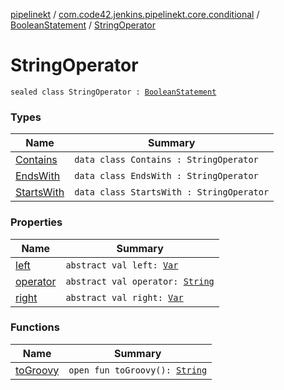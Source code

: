[pipelinekt](../../../index.md) / [com.code42.jenkins.pipelinekt.core.conditional](../../index.md) / [BooleanStatement](../index.md) / [StringOperator](./index.md)

# StringOperator

`sealed class StringOperator : `[`BooleanStatement`](../index.md)

### Types

| Name | Summary |
|---|---|
| [Contains](-contains/index.md) | `data class Contains : StringOperator` |
| [EndsWith](-ends-with/index.md) | `data class EndsWith : StringOperator` |
| [StartsWith](-starts-with/index.md) | `data class StartsWith : StringOperator` |

### Properties

| Name | Summary |
|---|---|
| [left](left.md) | `abstract val left: `[`Var`](../../../com.code42.jenkins.pipelinekt.core.vars/-var/index.md) |
| [operator](operator.md) | `abstract val operator: `[`String`](https://kotlinlang.org/api/latest/jvm/stdlib/kotlin/-string/index.html) |
| [right](right.md) | `abstract val right: `[`Var`](../../../com.code42.jenkins.pipelinekt.core.vars/-var/index.md) |

### Functions

| Name | Summary |
|---|---|
| [toGroovy](to-groovy.md) | `open fun toGroovy(): `[`String`](https://kotlinlang.org/api/latest/jvm/stdlib/kotlin/-string/index.html) |
